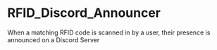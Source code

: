 # RFID_Discord_Announcer
When a matching RFID code is scanned in by a user, their presence is announced on a Discord Server
